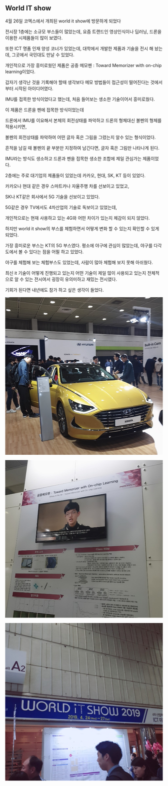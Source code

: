 ## World IT show


4월 26일 코엑스에서 개최된 world it show에 방문하게 되었다

전시장 1층에는 소규모 부스들이 많았는데, 요즘 트랜드인 영상인식이나 딥러닝, 드론을 이용한 시제품들이 많이 보였다.

또한 ICT 명품 인재 양성 코너가 있었는데, 대학에서 개발한 제품과 기술을 전시 해 놨는데, 그곳에서 국민대도 만날 수 있었다. 

개인적으로 가장 흥미로웠던 제품은 공중 메모펜 : Toward Memorizer with on-chip learning이었다. 

갑자기 생각난 것을 기록해야 할때 생각보다 메모 방법들이 접근성이 떨어진다는 것에서 부터 시작된 아이디어였다. 

IMU를 접목한 방식이었다고 했는데, 처음 들어보는 생소한 기술이어서 흥미로웠다. 


이 제품은 드론을 펜에 접목한 방식이었는데 

드론에서 IMU를 이요해서 본체의 회전상태를 파악하고 드론의 형체대신 볼펜의 형체를 적용시키면, 

볼펜의 회전상태를 파악하여 어떤 글자 혹은 그림을 그렸는지 알수 있는 형식이었다. 


흔적을 남길 때 볼펜의 끝 부분만 지정하여 남긴다면, 글자 혹은 그림만 나타나게 된다. 

IMU라는 방식도 생소하고 드론과 펜을 접목한 생소한 조합에 제일 관심가는 제품이었다.


2층에는 주로 대기업의 제품들이 있었는데 카카오, 현대, SK, KT 등이 있었다. 

카카오나 현대 같은 경우 스마트카나 자율주행 차를 선보이고 있었고, 

SK나 KT같은 회사에서 5G 기술을 선보이고 있었다. 

5G같은 경우 TV에서도 4차산업의 기술로 독보이고 있었는데, 

개인적으로는 현재 사용하고 있는 4G와 어떤 차이가 있는지 체감이 되지 않았다. 

하지만 world it show의 부스를 체험하면서 어떻게 변화 할 수 있는지 확인할 수 있게 되었다. 

가장 흥미로운 부스는 KT의 5G 부스였다. 평소에 야구에 관심이 많았는데, 야구를 다각도에서 볼 수 있다는 점을 어필 하고 있었다.  

야구를 체험해 보는 체험부스도 있었는데, 사람이 많아 체험해 보지 못해 아쉬웠다. 


최신 it 기술이 어떻게 진행되고 있는지 어떤 기술이 제일 많이 사용되고 있는지 전체적으로 알 수 있는 전시여서 굉장히 유의미하고 재밌는 전시였다. 

기회가 된다면 내년에도 참가 하고 싶은 생각이 들었다. 

![first](./img/first.jpg)

![second](./img/second.jpg)

![third](./img/third.jpg)

